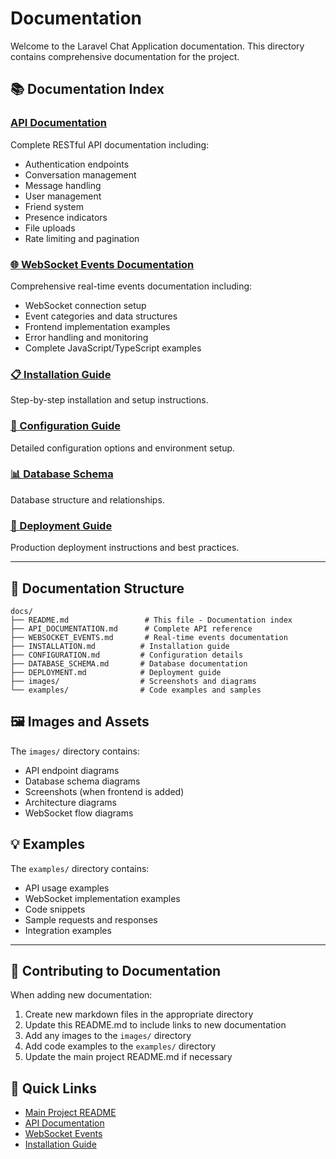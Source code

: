 # Documentation

Welcome to the Laravel Chat Application documentation. This directory contains comprehensive documentation for the project.

## 📚 Documentation Index

### [API Documentation](./API_DOCUMENTATION.md)
Complete RESTful API documentation including:
- Authentication endpoints
- Conversation management
- Message handling
- User management
- Friend system
- Presence indicators
- File uploads
- Rate limiting and pagination

### [🌐 WebSocket Events Documentation](./WEBSOCKET_EVENTS.md)
Comprehensive real-time events documentation including:
- WebSocket connection setup
- Event categories and data structures
- Frontend implementation examples
- Error handling and monitoring
- Complete JavaScript/TypeScript examples

### [📋 Installation Guide](./INSTALLATION.md)
Step-by-step installation and setup instructions.

### [🔧 Configuration Guide](./CONFIGURATION.md)
Detailed configuration options and environment setup.

### [📊 Database Schema](./DATABASE_SCHEMA.md)
Database structure and relationships.

### [🚀 Deployment Guide](./DEPLOYMENT.md)
Production deployment instructions and best practices.

---

## 📁 Documentation Structure

```
docs/
├── README.md                 # This file - Documentation index
├── API_DOCUMENTATION.md      # Complete API reference
├── WEBSOCKET_EVENTS.md       # Real-time events documentation
├── INSTALLATION.md          # Installation guide
├── CONFIGURATION.md         # Configuration details
├── DATABASE_SCHEMA.md       # Database documentation
├── DEPLOYMENT.md            # Deployment guide
├── images/                  # Screenshots and diagrams
└── examples/                # Code examples and samples
```

## 🖼️ Images and Assets

The `images/` directory contains:
- API endpoint diagrams
- Database schema diagrams
- Screenshots (when frontend is added)
- Architecture diagrams
- WebSocket flow diagrams

## 💡 Examples

The `examples/` directory contains:
- API usage examples
- WebSocket implementation examples
- Code snippets
- Sample requests and responses
- Integration examples

---

## 📝 Contributing to Documentation

When adding new documentation:

1. Create new markdown files in the appropriate directory
2. Update this README.md to include links to new documentation
3. Add any images to the `images/` directory
4. Add code examples to the `examples/` directory
5. Update the main project README.md if necessary

## 🔗 Quick Links

- [Main Project README](../README.md)
- [API Documentation](./API_DOCUMENTATION.md)
- [WebSocket Events](./WEBSOCKET_EVENTS.md)
- [Installation Guide](./INSTALLATION.md) 